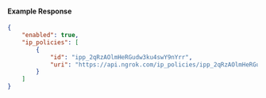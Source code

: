 <!-- Code generated for API Clients. DO NOT EDIT. -->

#### Example Response

```json
{
	"enabled": true,
	"ip_policies": [
		{
			"id": "ipp_2qRzAOlmHeRGudw3ku4swY9nYrr",
			"uri": "https://api.ngrok.com/ip_policies/ipp_2qRzAOlmHeRGudw3ku4swY9nYrr"
		}
	]
}
```
